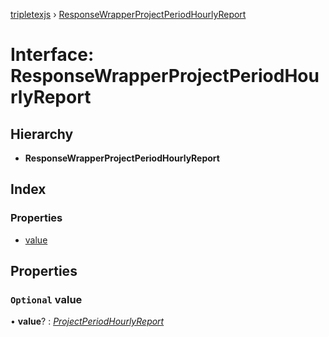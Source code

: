 [tripletexjs](../README.md) › [ResponseWrapperProjectPeriodHourlyReport](responsewrapperprojectperiodhourlyreport.md)

# Interface: ResponseWrapperProjectPeriodHourlyReport

## Hierarchy

* **ResponseWrapperProjectPeriodHourlyReport**

## Index

### Properties

* [value](responsewrapperprojectperiodhourlyreport.md#optional-value)

## Properties

### `Optional` value

• **value**? : *[ProjectPeriodHourlyReport](projectperiodhourlyreport.md)*

